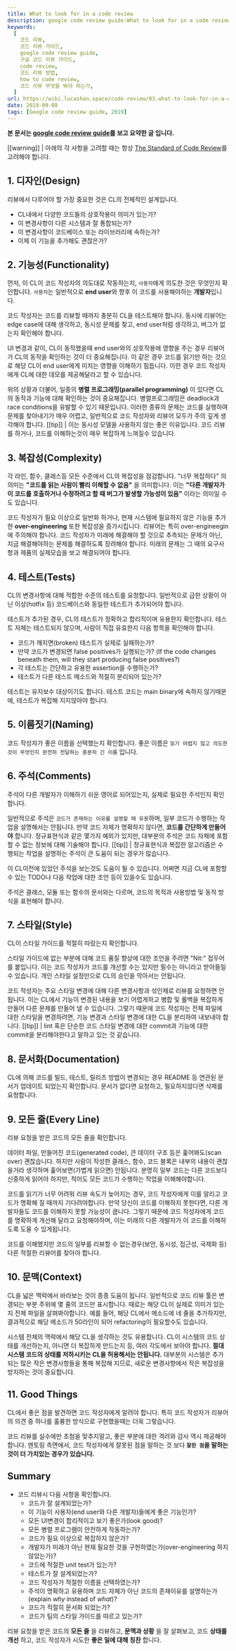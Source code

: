 ```yaml
---
title: What to look for in a code review
description: google code review guide:What to look for in a code review의 요약, 번역입니다.
keywords:
  [
    코드 리뷰,
    코드 리뷰 가이드,
    google code review guide,
    구글 코드 리뷰 가이드,
    code review,
    코드 리뷰 방법,
    how to code review,
    코드 리뷰 무엇을 봐야 하는가,
  ]
url: https://wiki.lucashan.space/code-review/03.what-to-look-for-in-a-code-review/
date: 2019-09-08
tags: [Google code review guide, 2019]
---
```


**본 문서는 [google code review guide](https://google.github.io/eng-practices/review/reviewer/looking-for.html)를 보고 요약한 글 입니다.**

[[warning]]
| 아래의 각 사항을 고려할 때는 항상 [The Standard of Code Review](/code-review/02.the-standard-of-code-review/)를 고려해야 합니다.

## 1. 디자인(Design)

리뷰에서 다루어야 할 가장 중요한 것은 CL의 전체적인 설계입니다.

- CL내에서 다양한 코드들의 상호작용이 의미가 있는가?
- 이 변경사항이 다른 시스템과 잘 통합되는가?
- 이 변경사항이 코드베이스 또는 라이브러리에 속하는가?
- 이제 이 기능을 추가해도 괜찮은가?

## 2. 기능성(Functionality)

먼저, 이 CL이 코드 작성자의 의도대로 작동하는지, `사용자`에게 의도한 것은 무엇인지 확인합니다. `사용자`는 일반적으로 **end user**와 향후 이 코드를 사용해야하는 **개발자**입니다.

코드 작성자는 코드를 리뷰할 때까지 충분히 CL을 테스트해야 합니다. 동시에 리뷰어는 edge case에 대해 생각하고, 동시성 문제를 찾고, end user처럼 생각하고, 버그가 없는지 확인해야 합니다.

UI 변경과 같이, CL이 동작했을때 end user와의 상호작용에 영향을 주는 경우 리뷰어가 CL의 동작을 확인하는 것이 더 중요해집니다. 이 같은 경우 코드를 읽기만 하는 것으로 해당 CL이 end user에게 미치는 영향을 이해하기 힘듭니다. 이런 경우 코드 작성자에게 CL에 대한 데모를 제공해달라고 할 수 있습니다.

위의 상황과 더불어, 일종의 **병렬 프로그래밍(parallel programming)** 이 있다면 CL의 동작과 기능에 대해 확인하는 것이 중요해집니다. 병렬프로그래밍은 deadlock과 race conditions을 유발할 수 있기 때문입니다. 이러한 종류의 문제는 코드를 실행하여 문제를 찾아내기가 매우 어렵고, 일반적으로 코드 작성자와 리뷰어 모두가 주의 깊게 생각해야 합니다.
[[tip]]
| 이는 동시성 모델을 사용하지 않는 좋은 이유입니다. 코드 리뷰를 하거나, 코드를 이해하는것이 매우 복잡하게 느껴질수 있습니다.

## 3. 복잡성(Complexity)

각 라인, 함수, 클래스등 모든 수준에서 CL의 복잡성을 점검합니다.
"너무 복잡하다" 의 의미는 **"코드를 읽는 사람이 빨리 이해할 수 없음"** 을 의미합니다. 이는 **"다른 개발자가 이 코드를 호출하거나 수정하려고 할 때 버그가 발생할 가능성이 있음"** 이라는 의미일 수도 있습니다.

코드 작성자가 필요 이상으로 일반화 하거나, 현재 시스템에 필요하지 않은 기능을 추가한 **over-engineering** 또한 복잡성을 증가시킵니다. 리뷰어는 특히 over-engineegin에 주의해야 합니다. 코드 작성자가 미래에 해결해야 할 것으로 추측되는 문제가 아닌, 지금 해결해야하는 문제를 해결하도록 장려해야 합니다. 미래의 문제는 그 때의 요구사항과 제품의 실제모습을 보고 해결되어야 합니다.

## 4. 테스트(Tests)

CL의 변경사항에 대해 적합한 수준의 테스트를 요청합니다. 일반적으로 급한 상황이 아닌 이상(hotfix 등) 코드베이스와 동일한 테스트가 추가되어야 합니다.

테스트가 추가된 경우, CL의 테스트가 정확하고 합리적이며 유용한지 확인합니다. 테스트 자체는 테스트되지 않으며, 사람이 직접 유효한지 다음 항목을 확인해야 합니다.

- 코드가 깨지면(broken) 테스트가 실제로 실패하는가?
- 만약 코드가 변경되면 false positives가 실행되는가? (If the code changes beneath them, will they start producing false positives?)
- 각 테스트는 간단하고 유용한 assertion을 수행하는가?
- 테스트가 다른 테스트 메소드와 적절히 분리되어 있는가?

테스트는 유지보수 대상이기도 합니다. 테스트 코드는 main binary에 속하지 않기때문에, 테스트가 복잡해 지지않아야 합니다.

## 5. 이름짓기(Naming)

코드 작성자가 좋은 이름을 선택했는지 확인합니다. 좋은 이름은 `읽기 어렵지 않고 의도한 것이 무엇인지 완전히 전달하는 충분히 긴 이름` 입니다.

## 6. 주석(Comments)

주석이 다른 개발자가 이해하기 쉬운 영어로 되어있는지, 실제로 필요한 주석인지 확인합니다.

일반적으로 주석은 `코드가 존재하는 이유를 설명할 때 유용`하며, 일부 코드가 수행하는 작업을 설명해서는 안됩니다. 만약 코드 자체가 명확하지 않다면, **코드를 간단하게 만들어야** 합니다. 정규표현식과 같은 몇가지 예외가 있지만, 대부분의 주석은 코드 자체에 포함할 수 없는 정보에 대해 기술해야 합니다.
[[tip]]
| 정규표현식과 복잡한 알고리즘은 수행되는 작업을 설명하는 주석이 큰 도움이 되는 경우가 많습니다.

이 CL이전에 있었던 주석을 보는것도 도움이 될 수 있습니다. 어쩌면 지금 CL에 포함할 수 있는 TODO나 다음 작업에 대한 조언 등이 있을수도 있습니다.

주석은 클래스, 모듈 또는 함수의 문서와는 다르며, 코드의 목적과 사용방법 및 동작 방식을 표현해야 합니다.

## 7. 스타일(Style)

CL이 스타일 가이드를 적절히 따랐는지 확인합니다.

스타일 가이드에 없는 부분에 대해 코드 품질 향상에 대한 조언을 주려면 "Nit:" 접두어를 붙입니다. 이는 코드 작성자가 코드를 개선할 수는 있지만 필수는 아니라고 받아들일 수 있습니다. 개인 스타일 설정만으로 CL의 승인을 막아서는 안됩니다.

코드 작성자는 주요 스타일 변경에 대해 다른 변경사항과 섞인채로 리뷰를 요청하면 안됩니다. 이는 CL에서 기능이 변경된 내용을 보기 어렵게하고 병합 및 롤백을 복잡하게 만들어 다른 문제를 만들어 낼 수 있습니다. 그렇기 때문에 코드 작성자는 전체 파일에 대한 스타일을 변경하려면, 기능 변경과 스타일 변경에 대한 CL을 분리하여 내보내야 합니다.
[[tip]]
| lint 혹은 단순한 코드 스타일 변경에 대한 commit과 기능에 대한 commit을 분리해야한다고 말하고 있는 것 같습니다.

## 8. 문서화(Documentation)

CL에 의해 코드를 빌드, 테스트, 릴리즈 방법이 변경되는 경우 README 등 연관된 문서가 업데이트 되었는지 확인합니다. 문서가 없다면 요청하고, 필요하지않다면 삭제를 요청합니다.

## 9. 모든 줄(Every Line)

리뷰 요청을 받은 코드의 모든 줄을 확인합니다.

데이터 파일, 만들어진 코드(generated code), 큰 데이터 구조 등은 훑어봐도(scan over) 괜찮습니다. 하지만 사람이 작성한 클래스, 함수, 코드 블록은 내부의 내용이 괜찮을거라 생각하며 훑어보면(가볍게 읽으면) 안됩니다.
분명히 일부 코드는 다른 코드보다 신중하게 읽어야 하지만, 적어도 모든 코드가 수행하는 작업을 이해해야합니다.

코드를 읽기가 너무 어려워 리뷰 속도가 늦어지는 경우, 코드 작성자에게 이를 알리고 코드가 명확해 질 때까지 기다려야합니다. 만약 당신이 코드를 이해하지 못한다면, 다른 개발자들도 코드를 이해하지 못할 가능성이 큽니다. 그렇기 때문에 코드 작성자에게 코드를 명확하게 개선해 달라고 요청해야하며, 이는 미래의 다른 개발자가 이 코드를 이해하도록 도울 수 있게됩니다.

코드를 이해했지만 코드의 일부를 리뷰할 수 없는경우(보안, 동시성, 접근성, 국제화 등) 다른 적절한 리뷰어를 찾아야 합니다.

## 10. 문맥(Context)

CL을 넓은 맥락에서 바라보는 것이 종종 도움이 됩니다. 일반적으로 코드 리뷰 툴은 변경되는 부분 주위에 몇 줄의 코드만 표시합니다. 때로는 해당 CL이 실제로 의미가 있는지 전체 파일을 살펴봐야합니다. 예를 들어, 해당 CL에서 메소드에 네 줄을 추가하지만, 결과적으로 해당 메소드가 50라인이 되어 refactoring이 필요할수도 있습니다.

시스템 전체의 맥락에서 해당 CL을 생각하는 것도 유용합니다. CL이 시스템의 코드 상태를 개선하는지, 아니면 더 복잡하게 만드는지 등, 여러 각도에서 보아야 합니다. **절대 시스템 코드의 상태를 저하시키는 CL을 허용해서는 안됩니다.** 대부분의 시스템은 추가되는 많은 작은 변경사항들을 통해 복잡해 지므로, 새로운 변경사항에서 작은 복잡성을 방지하는 것이 중요합니다.

## 11. Good Things

CL에서 좋은 점을 발견하면 코드 작성자에게 알려야 합니다. 특히 코드 작성자가 리뷰어의 의견 중 하나를 훌륭한 방식으로 구현했을때는 더욱 그렇습니다.

코드 리뷰를 실수에만 초첨을 맞추지말고, 좋은 부분에 대한 격려와 감사 역시 제공해야 합니다. 멘토링 측면에서, 코드 작성자에게 잘못된 점을 말하는 것 보다 **`잘한 점`을 말하는 것이 더 가치있는 경우가 있습니다.**

## Summary

- 코드 리뷰시 다음 사항을 확인합니다.
  - 코드가 잘 설계되었는가?
  - 이 기능이 사용자(end user와 다른 개발자)들에게 좋은 기능인가?
  - 모든 UI변경이 합리적이고 보기 좋은가(look good)?
  - 모든 병렬 프로그램이 안전하게 작동하는가?
  - 코드가 필요 이상으로 복잡하지 않은가?
  - 개발자가 미래가 아닌 현재 필요한 것을 구현하였는가(over-engineering 하지 않았는가)?
  - 코드에 적절한 unit test가 있는가?
  - 테스트가 잘 설계되었는가?
  - 코드 작성자가 적절한 이름을 선택하였는가?
  - 주석이 명확하고 유용하며 코드 자체가 아닌 코드의 존재이유를 설명하는가(explain _why_ instead of _what_)?
  - 코드가 적절히 문서화 되었는가?
  - 코드가 팀의 스타일 가이드를 따르고 있는가?

리뷰 요청을 받은 코드의 **모든 줄** 을 리뷰하고, **문맥과 상황** 을 잘 살펴보고, 코드 **상태를 개선** 하고, 코드 작성자가 시도한 **좋은 일에 대해 칭찬** 합니다.

